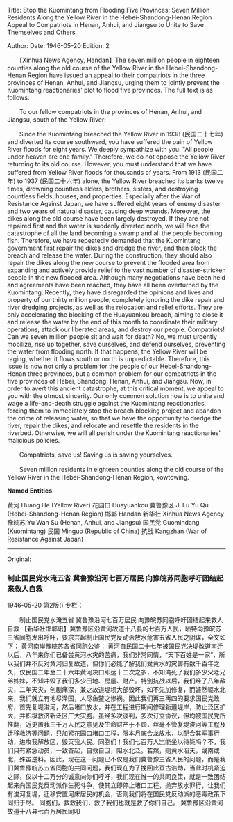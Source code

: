 Title: Stop the Kuomintang from Flooding Five Provinces; Seven Million Residents Along the Yellow River in the Hebei-Shandong-Henan Region Appeal to Compatriots in Henan, Anhui, and Jiangsu to Unite to Save Themselves and Others

Author:
Date: 1946-05-20
Edition: 2

　　【Xinhua News Agency, Handan】The seven million people in eighteen counties along the old course of the Yellow River in the Hebei-Shandong-Henan Region have issued an appeal to their compatriots in the three provinces of Henan, Anhui, and Jiangsu, urging them to jointly prevent the Kuomintang reactionaries' plot to flood five provinces. The full text is as follows:

　　To our fellow compatriots in the provinces of Henan, Anhui, and Jiangsu, south of the Yellow River:

　　Since the Kuomintang breached the Yellow River in 1938 (民国二十七年) and diverted its course southward, you have suffered the pain of Yellow River floods for eight years. We deeply sympathize with you. "All people under heaven are one family." Therefore, we do not oppose the Yellow River returning to its old course. However, you must understand that we have suffered from Yellow River floods for thousands of years. From 1913 (民国二年) to 1937 (民国二十六年) alone, the Yellow River breached its banks twelve times, drowning countless elders, brothers, sisters, and destroying countless fields, houses, and properties. Especially after the War of Resistance Against Japan, we have suffered eight years of enemy disaster and two years of natural disaster, causing deep wounds. Moreover, the dikes along the old course have been largely destroyed. If they are not repaired first and the water is suddenly diverted north, we will face the catastrophe of all the land becoming a swamp and all the people becoming fish. Therefore, we have repeatedly demanded that the Kuomintang government first repair the dikes and dredge the river, and then block the breach and release the water. During the construction, they should also repair the dikes along the new course to prevent the flooded area from expanding and actively provide relief to the vast number of disaster-stricken people in the new flooded area. Although many negotiations have been held and agreements have been reached, they have all been overturned by the Kuomintang. Recently, they have disregarded the opinions and lives and property of our thirty million people, completely ignoring the dike repair and river dredging projects, as well as the relocation and relief efforts. They are only accelerating the blocking of the Huayuankou breach, aiming to close it and release the water by the end of this month to coordinate their military operations, attack our liberated areas, and destroy our people. Compatriots! Can we seven million people sit and wait for death? No, we must urgently mobilize, rise up together, save ourselves, and defend ourselves, preventing the water from flooding north. If that happens, the Yellow River will be raging, whether it flows south or north is unpredictable. Therefore, this issue is now not only a problem for the people of our Hebei-Shandong-Henan three provinces, but a common problem for our compatriots in the five provinces of Hebei, Shandong, Henan, Anhui, and Jiangsu. Now, in order to avert this ancient catastrophe, at this critical moment, we appeal to you with the utmost sincerity. Our only common solution now is to unite and wage a life-and-death struggle against the Kuomintang reactionaries, forcing them to immediately stop the breach blocking project and abandon the crime of releasing water, so that we have the opportunity to dredge the river, repair the dikes, and relocate and resettle the residents in the riverbed. Otherwise, we will all perish under the Kuomintang reactionaries' malicious policies.

　　Compatriots, save us! Saving us is saving yourselves.

　　Seven million residents in eighteen counties along the old course of the Yellow River in the Hebei-Shandong-Henan Region, kowtowing.

**Named Entities**

黄河	Huang He (Yellow River)
花园口	Huayuankou
冀鲁豫区	Ji Lu Yu Qu (Hebei-Shandong-Henan Region)
邯郸	Handan
新华社	Xinhua News Agency
豫皖苏	Yu Wan Su (Henan, Anhui, and Jiangsu)
国民党	Guomindang (Kuomintang)
民国	Minguo (Republic of China)
抗战	Kangzhan (War of Resistance Against Japan)



<hr /> 

Original: 


### 制止国民党水淹五省  冀鲁豫沿河七百万居民  向豫皖苏同胞呼吁团结起来救人自救

1946-05-20
第2版()
专栏：

　　制止国民党水淹五省
    冀鲁豫沿河七百万居民
    向豫皖苏同胞呼吁团结起来救人自救
    【新华社邯郸讯】冀鲁豫区沿黄河故道十八县的七百万人民，顷特向豫皖苏三省同胞发出呼吁，要求共起制止国民党反动派放水危害五省人民之阴谋，全文如下：
    黄河南岸豫皖苏各省同胞公鉴：
    黄河自民国二十七年被国民党决堤改道南迁以后，八年来你们已备尝黄河水灾的苦痛，我们非常同情，“天下百姓是一家”，所以我们并不反对黄河归复故道，但你们必能了解我们受黄水的灾害有数千百年之久，仅民国二年至二十六年黄河决口即达十二次之多，不知淹死了我们多少父老兄弟姊妹，不知冲毁了我们多少田地、房屋、财产。特别抗战以后，我们经了八年敌灾，二年天灾，创剧痛深，兼之故道堤坝大部毁坏，如不先加修复，而遽然驱水北来，我们就立有地尽泽国，人尽鱼鳖之惨祸。因此我们再三再四的要求国民党政府，首先复堤浚河，然后堵口放水，并在工程进行期间修理新道堤岸，防止泛区扩大，并积极救济新泛区广大灾胞。虽经多次谈判，多次订立协议，但均被国民党所推翻，近更置我三千万人民之意见及生命财产于不顾，丝毫不管复堤浚河等工程及迁移救济等问题，只加紧花园口堵口工程，限本月底合龙放水，以配合其军事行动，进攻我解放区，毁灭我人民。同胞们！我们七百万人岂能坐以待毙吗？不，我们只有紧急动员，一致奋起，自救自卫，阻水北泛。若然，则黄水滔天，或南或北，殊虽逆料。因此，现在这一问题已不仅是我们冀鲁豫三省人民的问题，而是我们冀鲁豫皖苏五省同胞的共同问题，我们现在为了挽回此亘古浩劫，当此时机紧迫之际，仅以十二万分的诚意向你们呼吁，我们现在惟一的共同良策，就是一致团结起来向国民党反动派作生死斗争，使其立即停止堵口工程，抛弃放水罪行，让我们有浚河复堤，迁移安置河床居民的机会，否则我们将在国民党反动派的恶毒政策下同归于尽。
    同胞们，救救我们，救了我们也就是救了你们自己。
                冀鲁豫区沿黄河故道十八县七百万居民同叩
